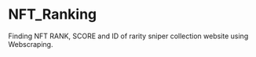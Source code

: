 # NFT_Ranking
Finding NFT RANK, SCORE and ID of rarity sniper collection website using Webscraping. 
